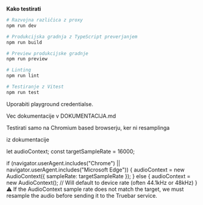 **Kako testirati**

```bash
# Razvojna različica z proxy
npm run dev

# Produkcijska gradnja z TypeScript preverjanjem
npm run build

# Preview produkcijske gradnje
npm run preview

# Linting
npm run lint

# Testiranje z Vitest
npm run test
```

Uporabiti playground credentialse.

Vec dokumentacije v DOKUMENTACIJA.md

Testirati samo na Chromium based browserju, ker ni resamplinga

iz dokumentacije

let audioContext;
const targetSampleRate = 16000;

if (navigator.userAgent.includes("Chrome") || navigator.userAgent.includes("Microsoft Edge")) {
  audioContext = new AudioContext({ sampleRate: targetSampleRate });
} else {
  audioContext = new AudioContext(); // Will default to device rate (often 44.1kHz or 48kHz)
}
⚠️ If the AudioContext sample rate does not match the target, we must resample the audio before sending it to the Truebar service.
